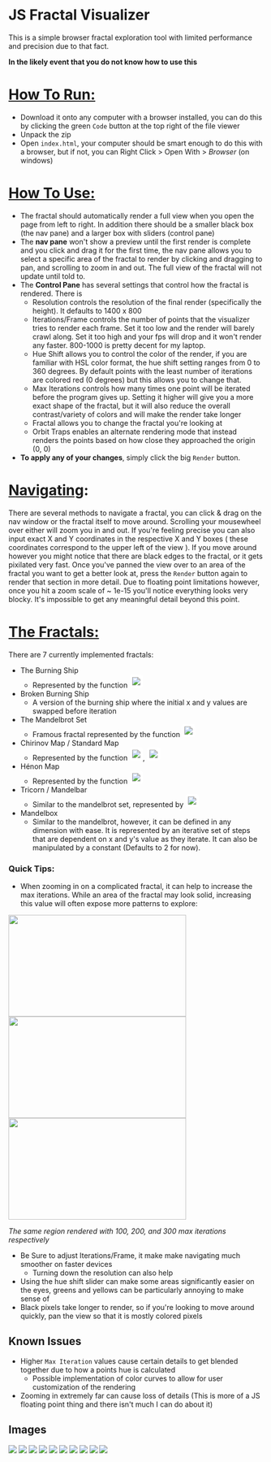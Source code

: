 # JS Fractal Visualizer

This is a simple browser fractal exploration tool with limited performance and precision due to that fact.

**In the likely event that you do not know how to use this**
# <u>How To Run:</u>
* Download it onto any computer with a browser installed, you can do this by clicking the green `Code` button at the top right of the file viewer
* Unpack the zip
* Open `index.html`, your computer should be smart enough to do this with a browser, but if not, you can Right Click > Open With > *Browser* (on windows)
# <u>How To Use:</u>
* The fractal should automatically render a full view when you open the page from left to right. In addition there should be a smaller black box (the nav pane) and a larger box with sliders (control pane)
* The **nav pane** won't show a preview until the first render is complete and you click and drag it for the first time, the nav pane allows you to select a specific area of the fractal to render by clicking and dragging to pan, and scrolling to zoom in and out. The full view of the fractal will not update until told to.
* The **Control Pane** has several settings that control how the fractal is rendered. There is
	- Resolution controls the resolution of the final render (specifically the height). It defaults to 1400 x 800
	- Iterations/Frame controls the number of points that the visualizer tries to render each frame. Set it too low and the render will barely crawl along. Set it too high and your fps will drop and it won't render any faster. 800-1000 is pretty decent for my laptop.
	- Hue Shift allows you to control the color of the render, if you are familiar with HSL color format, the hue shift setting ranges from 0 to 360 degrees. By default points with the least number of iterations are colored red (0 degrees) but this allows you to change that.
	- Max Iterations controls how many times one point will be iterated before the program gives up. Setting it higher will give you a more exact shape of the fractal, but it will also reduce the overall contrast/variety of colors and will make the render take longer
	- Fractal allows you to change the fractal you're looking at
	- Orbit Traps enables an alternate rendering mode that instead renders the points based on how close they approached the origin (0, 0)
* **To apply any of your changes**, simply click the big `Render` button.

# <u>Navigating</u>:
There are several methods to navigate a fractal, you can click & drag on the nav window or the fractal itself to move around. Scrolling your mousewheel over either will zoom you in and out. If you're feeling precise you can also input exact X and Y coordinates in the respective X and Y boxes ( these coordinates correspond to the upper left of the view ). If you move around however you might notice that there are black edges to the fractal, or it gets pixilated very fast. Once you've panned the view over to an area of the fractal you want to get a better look at, press the `Render` button again to render that section in more detail. Due to floating point limitations however, once you hit a zoom scale of ~ 1e-15 you'll notice everything looks very blocky. It's impossible to get any meaningful detail beyond this point.

# <u>The Fractals:</u>
There are 7 currently implemented fractals:
* The Burning Ship
	* Represented by the function <img style="background-color: white; padding: 5px; border-radius: 5px; display: inline-block;" src="https://wikimedia.org/api/rest_v1/media/math/render/svg/c163d06790d201f33305e5eae47b523a6c8b1e33">
* Broken Burning Ship
	* A version of the burning ship where the initial x and y values are swapped before iteration
* The Mandelbrot Set
	* Framous fractal represented by the function <img style="background-color: white; padding: 5px; border-radius: 5px; display: inline-block;" src="https://wikimedia.org/api/rest_v1/media/math/render/svg/191627a3eebdd6608c9b226786defc468b747502">
* Chirinov Map / Standard Map
	* Represented by the function <img style="background-color: white; padding: 5px; border-radius: 5px; display: inline-block;" src="https://wikimedia.org/api/rest_v1/media/math/render/svg/6aaa7238221f3348dbbe5699896a81e113713040">, <img style="background-color: white; padding: 5px; border-radius: 5px; display: inline-block;" src="https://wikimedia.org/api/rest_v1/media/math/render/svg/0c3e9303a68971b9dbe32c071ed06415a9a52636">
* Hénon Map
	* Represented by the function <img style="background-color: white; padding: 5px; border-radius: 5px; display: inline-block;" src="https://wikimedia.org/api/rest_v1/media/math/render/svg/87672565712868250e7d2b410307bb1b047f31a7">
* Tricorn / Mandelbar
	* Similar to the mandelbrot set, represented by <img style="background-color: white; padding: 5px; border-radius: 5px; display: inline-block;" src="https://wikimedia.org/api/rest_v1/media/math/render/svg/adee2ebd905355474d40cca3df638690e8fa0893">
* Mandelbox
	* Similar to the mandelbrot, however, it can be defined in any dimension with ease. It is represented by an iterative set of steps that are dependent on x and y's value as they iterate. It can also be manipulated by a constant (Defaults to 2 for now).
### Quick Tips:
* When zooming in on a complicated fractal, it can help to increase the max iterations. While an area of the fractal may look solid, increasing this value will often expose more patterns to explore:
<div style="display: flex; flex-wrap: wrap;">
	<img style="width: 350px; height: 200px;" src="https://i.imgur.com/HVcrglI.png">
	<img style="width: 350px; height: 200px;" src="https://i.imgur.com/rZEdmDc.png">
	<img style="width: 350px; height: 200px;" src="https://i.imgur.com/6kssUsE.png">
</div>

_The same region rendered with 100, 200, and 300 max iterations respectively_

* Be Sure to adjust Iterations/Frame, it make make navigating much smoother on faster devices
	- Turning down the resolution can also help
* Using the hue shift slider can make some areas significantly easier on the eyes, greens and yellows can be particularly annoying to make sense of
* Black pixels take longer to render, so if you're looking to move around quickly, pan the view so that it is mostly colored pixels

## Known Issues
* Higher `Max Iteration` values cause certain details to get blended together due to how a points hue is calculated
	- Possible implementation of color curves to allow for user customization of the rendering
* Zooming in extremely far can cause loss of details (This is more of a JS floating point thing and there isn't much I can do about it)

## Images
![](https://i.imgur.com/KuOI26i.png)
![](https://i.imgur.com/5uqhO1Q.png)
![](https://i.imgur.com/IW37OeI.png)
![](https://i.imgur.com/rZEdmDc.png)
![](https://i.imgur.com/mW4WV8J.png)
![](https://i.imgur.com/2Eay9gI.png)
![](https://i.imgur.com/wOUcsuS.png)
![](https://i.imgur.com/ycRtFTS.png)
![](https://i.imgur.com/ozwXG6E.png)
![](https://i.imgur.com/RgqcuYS.png)